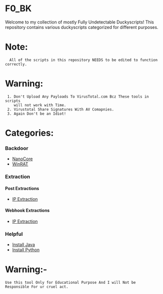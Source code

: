 # F0_BK
Welcome to my collection of mostly Fully Undetectable Duckyscripts! This repository contains various duckyscripts categorized for different purposes.

# Note:
      All of the scripts in this repository NEEDS to be edited to function correctly.

# Warning:
     1. Don't Upload Any Payloads To VirusTotal.com Bcz These tools in scripts 
        will not work with Time.
     2. Virustotal Share Signatures With AV Comapnies.
     3. Again Don't be an Idiot!

# Categories:

### Backdoor

- [NanoCore](BKs/Backdoor/Nanocore/BothDNS1234.txt)
- [WinRAT](BKs/Backdoor/WinRAT/BothDNS1337.txt)

### Extraction

#### Post Extractions

- [IP Extraction](BKs/Extraction/Post%20Extractions/IP.txt)

#### Webhook Extractions

- [IP Extraction](BKs/Extraction/Webhook%20Extractions/IP%20Extraction.txt)

### Helpful

- [Install Java](BKs/Helpful/Install_Java.txt)
- [Install Python](BKs/Helpful/Install_Python.txt)


# Warning:-
    Use this tool Only for Educational Purpose And I will Not be Responsible For ur cruel act.
